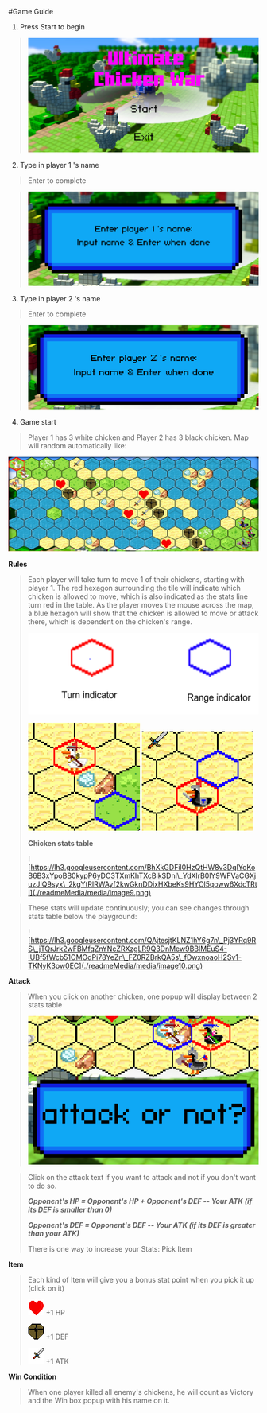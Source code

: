 #Game Guide

1.  Press Start to begin

> ![](./readmeMedia/media/image2.png)

2.  Type in player 1 's name

> Enter to complete

> ![](./readmeMedia/media/image3.png)

3.  Type in player 2 's name

> Enter to complete

> ![](./readmeMedia/media/image4.png)

4.  Game start

> Player 1 has 3 white chicken and Player 2 has 3 black chicken.
> Map will random automatically like:

 ![](./readmeMedia/media/image5.png)

   **Rules**

> Each player will take turn to move 1 of their chickens, starting with
> player 1. The red hexagon surrounding the tile will indicate which
> chicken is allowed to move, which is also indicated as the stats line
> turn red in the table. As the player moves the mouse across the map, a
> blue hexagon will show that the chicken is allowed to move or attack
> there, which is dependent on the chicken's range.
>
> ![](./readmeMedia/media/image6.png)
>
> ![](./readmeMedia/media/image7.png)
> ![](./readmeMedia/media/image8.png)
>
> **Chicken stats table**
>
> ![https://lh3.googleusercontent.com/BhXkGDFil0HzQtHW8v3DqIYoKoB6B3xYpoBB0kypP6yDC3TXmKhTXcBikSDnl\_YdXlrB0lY9WFVaCGXjuzJIQ9syx\_2kgYtRlRWAyf2kwGknDDixHXbeKs9HYOl5qoww6XdcTRtI](./readmeMedia/media/image9.png)

> These stats will update continuously; you can see changes through
> stats table below the playground:
>
> ![https://lh3.googleusercontent.com/QAjtesjtKLNZ1hY6g7n\_Pj3YRq9RS\_jTQrJrk2wFBMfqZnYNcZRXzgLR9Q3DnMew9BBlMEuS4-IUBf5fWcb51OMOdPi78YeZn\_FZ0RZBrkQA5s\_fDwxnoaoH2Sv1-TKNyK3pw0EC](./readmeMedia/media/image10.png)

  **Attack**
>
> When you click on another chicken, one popup will display between 2
> stats table
>
> ![](./readmeMedia/media/image11.png)

> Click on the attack text if you want to attack and not if you don't
> want to do so.
>
> ***Opponent's HP = Opponent's HP + Opponent's DEF -- Your ATK (if its DEF is smaller than 0)*** 
>
> ***Opponent's DEF = Opponent's DEF -- Your ATK (if its DEF is greater
> than your ATK)***
>
> There is one way to increase your Stats: Pick Item
>
  **Item**
>
> Each kind of Item will give you a bonus stat point when you pick it up (click on it)
>
> ![](./readmeMedia/media/image12.png) +1 HP
>
> ![](./readmeMedia/media/image13.png) +1 DEF
>
> ![](./readmeMedia/media/image1.png) +1 ATK
>
  **Win Condition**
>
> When one player killed all enemy's chickens, he will count as Victory
> and the Win box popup with his name on it.
